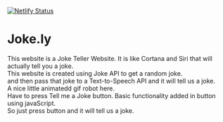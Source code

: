 [![Netlify Status](https://api.netlify.com/api/v1/badges/f6d76367-e91a-4609-a9f1-17d6766d9be7/deploy-status)](https://app.netlify.com/sites/jokelyrobot/deploys)
# Joke.ly
This website is a Joke Teller Website. It is like Cortana and Siri that will actually tell you a joke.<br>
This website is created using Joke API to get a random joke.<br>
and then pass that joke to a Text-to-Speech API and it will tell us a joke.<br>
A nice little animatedd gif robot here.<br>
Have to press Tell me a Joke button. Basic functionality added in button using javaScript.<br>
So just press button and it will tell us a joke.
